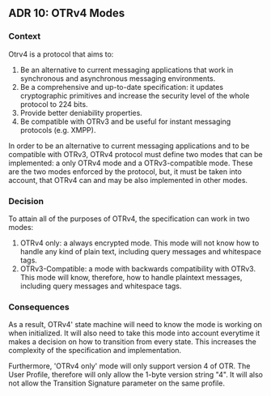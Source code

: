 ## ADR 10: OTRv4 Modes

### Context

Otrv4 is a protocol that aims to:

1. Be an alternative to current messaging applications that work in synchronous
   and asynchronous messaging environments.
2. Be a comprehensive and up-to-date specification: it updates cryptographic
   primitives and increase the security level of the whole protocol to 224
   bits.
3. Provide better deniability properties.
4. Be compatible with OTRv3 and be useful for instant messaging protocols
   (e.g. XMPP).

In order to be an alternative to current messaging applications and to be
compatible with OTRv3, OTRv4 protocol must define two modes that can be
implemented: a only OTRv4 mode and a OTRv3-compatible mode. These are the two
modes enforced by the protocol, but, it must be taken into account, that OTRv4
can and may be also implemented in other modes.

### Decision

To attain all of the purposes of OTRv4, the specification can work in
two modes:

1. OTRv4 only: a always encrypted mode. This mode will not know how to handle
   any kind of plain text, including query messages and whitespace tags.
2. OTRv3-Compatible: a mode with backwards compatibility with OTRv3.
   This mode will know, therefore, how to handle plaintext messages, including
   query messages and whitespace tags.

### Consequences

As a result, OTRv4' state machine will need to know the mode is working on when
initialized. It will also need to take this mode into account everytime it
makes a decision on how to transition from every state. This increases the
complexity of the specification and implementation.

Furthermore, 'OTRv4 only' mode will only support version 4 of OTR. The User
Profile, therefore will only allow the 1-byte version string "4". It will also
not allow the Transition Signature parameter on the same profile.